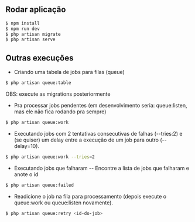 ## Rodar aplicação

```sh
$ npm install
$ npm run dev
$ php artisan migrate
$ php artisan serve
```

## Outras execuções

- Criando uma tabela de jobs para filas (queue)
```sh
$ php artisan queue:table 
```
OBS: execute as migrations posteriormente


- Pra processar jobs pendentes (em desenvolvimento seria: queue:listen, mas ele não fica rodando pra sempre)
```sh
$ php artisan queue:work
```
- Executando jobs com 2 tentativas consecutivas de falhas (--tries:2) e (se quiser) um delay entre a execução de um job para outro (--delay=10).
```sh
$ php artisan queue:work --tries=2
```

- Executando jobs que falharam
-- Encontre a lista de jobs que falharam e anote o id
```sh
$ php artisan queue:failed
```

- Readicione o job na fila para processamento (depois execute o queue:work ou queue:listen novamente).
```sh
$ php artisan queue:retry <id-do-job>
```
